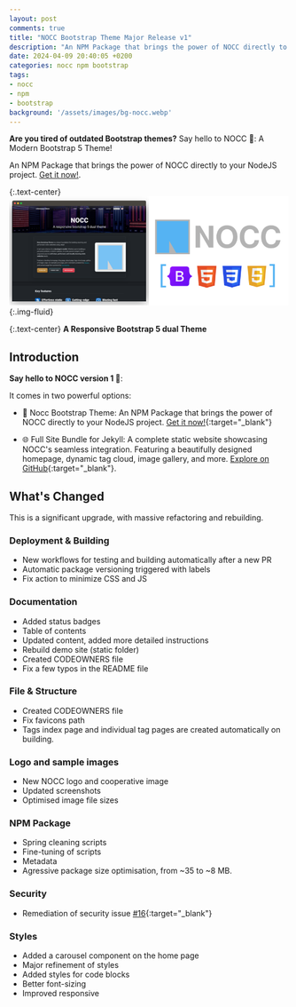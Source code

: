 ```yaml
---
layout: post
comments: true
title: "NOCC Bootstrap Theme Major Release v1"
description: "An NPM Package that brings the power of NOCC directly to your NodeJS project"
date: 2024-04-09 20:40:05 +0200
categories: nocc npm bootstrap
tags:
- nocc
- npm
- bootstrap
background: '/assets/images/bg-nocc.webp'
---
```


**Are you tired of outdated Bootstrap themes?** Say hello to NOCC 🎉: A Modern Bootstrap 5 Theme!

An NPM Package that brings the power of NOCC directly to your NodeJS project. [Get it now!](https://www.npmjs.com/package/nocc-bootstrap-theme).

{:.text-center}
![NOCC Thene](/assets/images/nocc-theme-showroom.png){:.img-fluid}

{:.text-center}
**A Responsive Bootstrap 5 dual Theme**

## Introduction

**Say hello to NOCC version 1 🎉**:

It comes in two powerful options:

- 🌟 Nocc Bootstrap Theme: An NPM Package that brings the power of NOCC directly to your NodeJS project. [Get it now!](https://www.npmjs.com/package/nocc-bootstrap-theme){:target="_blank"}

- 🌐 Full Site Bundle for Jekyll: A complete static website showcasing NOCC's seamless integration. Featuring a beautifully designed homepage, dynamic tag cloud, image gallery, and more. [Explore on GitHub](https://github.com/carlesloriente/bootstrap-theme-jekyll){:target="_blank"}.

## What's Changed

This is a significant upgrade, with massive refactoring and rebuilding.

### Deployment & Building

- New workflows for testing and building automatically after a new PR
- Automatic package versioning triggered with labels
- Fix action to minimize CSS and JS

### Documentation

- Added status badges
- Table of contents
- Updated content, added more detailed instructions
- Rebuild demo site (static folder)
- Created CODEOWNERS file
- Fix a few typos in the README file

### File & Structure

- Created CODEOWNERS file
- Fix favicons path
- Tags index page and individual tag pages are created automatically on building.

### Logo and sample images

- New NOCC logo and cooperative image
- Updated screenshots
- Optimised image file sizes

### NPM Package

- Spring cleaning scripts
- Fine-tuning of scripts
- Metadata
- Agressive package size optimisation, from ~35 to ~8 MB.

### Security

- Remediation of security issue [#16](https://github.com/carlesloriente/nocc-bootstrap-theme/issues/16){:target="_blank"}

### Styles

- Added a carousel component on the home page
- Major refinement of styles
- Added styles for code blocks
- Better font-sizing
- Improved responsive
